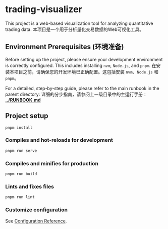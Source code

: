 # trading-visualizer

This project is a web-based visualization tool for analyzing quantitative trading data.
本项目是一个用于分析量化交易数据的Web可视化工具。

## Environment Prerequisites (环境准备)

Before setting up the project, please ensure your development environment is correctly configured. This includes installing `nvm`, `Node.js`, and `pnpm`.
在安装本项目之前，请确保您的开发环境已正确配置。这包括安装 `nvm`、`Node.js` 和 `pnpm`。

For a detailed, step-by-step guide, please refer to the main runbook in the parent directory:
详细的分步指南，请参阅上一级目录中的主运行手册：
[**../RUNBOOK.md**](../RUNBOOK.md)

## Project setup
```
pnpm install
```

### Compiles and hot-reloads for development
```
pnpm run serve
```

### Compiles and minifies for production
```
pnpm run build
```

### Lints and fixes files
```
pnpm run lint
```

### Customize configuration
See [Configuration Reference](https://cli.vuejs.org/config/).
